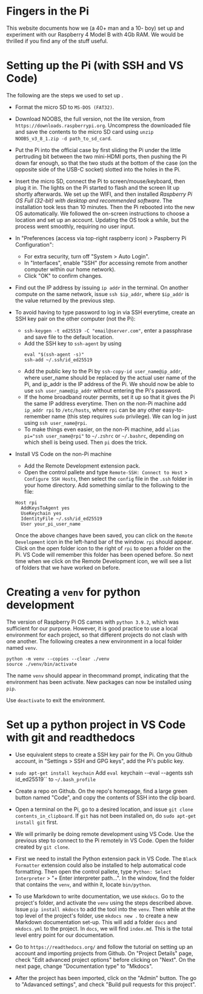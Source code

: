 # Fingers in the Pi

This website documents how we (a 40+ man and a 10- boy) set up and experiment with our Raspberry 4 Model B with 4Gb RAM. We would be thrilled if you find any of the stuff useful. 

# Setting up the Pi (with SSH and VS Code)
The following are the steps we used to set up .  

- Format the micro SD to `MS-DOS (FAT32)`.

- Download NOOBS, the full version, not the lite version, from `https://downloads.raspberrypi.org`. Uncompress the downloaded file and save the contents to the micro SD card using `unzip NOOBS_v3_8_1.zip -d path_to_sd_card`.  

- Put the Pi into the official case by first sliding the Pi under the little pertruding bit between the two mini-HDMI ports, then pushing the Pi down far enough, so that the two studs at the bottom of the case (on the opposite side of the USB-C socket) slotted into the holes in the Pi. 
 
- Insert the micro SD, connect the Pi to screen/mouse/keyboard, then plug it in. The lights on the Pi started to flash and the screen lit up shortly afterwards. We set up the WIFI, and then installed *Raspberry Pi OS Full (32-bit) with desktop and recommended software*. The installation took less than 10 minutes. Then the Pi rebooted into the new OS automatically. We followed the on-screen instructions to choose a location and set up an account. Updating the OS took a while, but the process went smoothly, requiring no user input.

- In "Preferences (access via top-right raspberry icon) > Paspberry Pi Configuration":
  - For extra security, turn off "System > Auto Login".
  - In "Interfaces", enable "SSH" (for accessing remote from another computer within our home network).
  - Click "OK" to confirm changes.

- Find out the IP address by issuing `ip addr` in the terminal. On another compute on the same network, issue `ssh $ip_addr`, where `$ip_addr` is the value returned by the previous step.

- To avoid having to type password to log in via SSH everytime, create an SSH key pair on the other computer (not the Pi):
  - `ssh-keygen -t ed25519 -C "email@server.com"`, enter a passphrase and save file to the default location.
  - Add the SSH key to `ssh-agent` by using 
    ```
    eval "$(ssh-agent -s)"
    ssh-add ~/.ssh/id_ed25519
    ```
  - Add the public key to the Pi by `ssh-copy-id user_name@ip_addr`, where user_name should be replaced by the actual user name of the Pi, and ip_addr is the IP address of the Pi. We should now be able to use `ssh user_name@ip_addr` without entering the Pi's password.
  - If the home broadband router permits, set it up so that it gives the Pi the same IP address everytime. Then on the non-Pi machine add `ip_addr rpi` to `/etc/hosts`, where `rpi` can be any other easy-to-remember name (this step requires `sudo` privilege). We can log in just using `ssh user_name@rpi`.
  - To make things even easier, on the non-Pi machine, add `alias pi="ssh user_name@rpi"` to `~/.zshrc` or `~/.bashrc`, depending on which shell is being used. Then `pi` does the trick.


- Install VS Code on the non-Pi machine
  - Add the Remote Development extension pack.
  - Open the control pallete and type `Remote-SSH: Connect to Host` > `Configure SSH Hosts`, then select the `config` file in the `.ssh` folder in your home directory. Add something similar to the following to the file:
  ```
  Host rpi
    AddKeysToAgent yes
    UseKeychain yes
    IdentityFile ~/.ssh/id_ed25519
    User your_pi_user_name
  ```
  
  Once the above changes have been saved, you can click on the `Remote Development` icon in the left-hand bar of the window. `rpi` should appear. Click on the open folder icon to the right of `rpi` to open a folder on the Pi. VS Code will remember this folder has been opened before. So next time when we click on the Remote Development icon, we will see a list of folders that we have worked on before.

  


# Creating a `venv` for python development
The version of Raspberry Pi OS cames with `python 3.9.2`, which was sufficient for our purpose. However, it is good practice to use a local environment for each project, so that different projects do not clash with one another. The following creates a new environment in a local folder named `venv`.
```
python -m venv --copies --clear ./venv
source ./venv/bin/activate
```

The name `venv` should appear in thecommand prompt, indicating that the environment has been activate. New packages can now be installed using `pip`.

Use `deactivate` to exit the environment.


# Set up a python project in VS Code with git and readthedocs
- Use equivalent steps to create a SSH key pair for the Pi. On you Github account, in "Settings > SSH and GPG keys", add the Pi's public key. 

- `sudo apt-get install keychain`
  Add `eval `keychain --eval --agents ssh id_ed25519`` to `~/.bash_profile`

- Create a repo on Github. On the repo's homepage, find a large green button named "Code", and copy the contents of SSH into the clip board.

- Open a terminal on the Pi, go to a desired location, and issue `git clone contents_in_clipboard`. If `git` has not been installed on, do `sudo apt-get install git` first.

- We will primarily be doing remote development using VS Code. Use the previous step to connect to the Pi remotely in VS Code. Open the folder created by `git clone`. 
  
- First we need to install the Python extension pack in VS Code. The `Black Formatter` extension could also be installed to help automatical code formatting. Then open the control pallete, type `Python: Select Interpreter` > "+ Enter interpreter path...". In the window, find the folder that contains the `venv`, and within it, locate `bin/python`.

- To use Markdown to write documentation, we use `mkdocs`. Go to the project's folder, and activate the `venv` using the steps described above. Issue `pip install mkdocs` to add the tool into the `venv`. Then while at the top level of the project's folder, use `mkdocs new .` to create a new Markdown documentation set-up. This will add a folder `docs` and `mkdocs.yml` to the project. In `docs`, we will find `index.md`. This is the total level entry point for our documentation.

- Go to `https://readthedocs.org/` and follow the tutorial on setting up an account and importing projects from Github. 
  On "Project Details" page, check "Edit advanced project options" before clicking on "Next". On the next page, change "Documentation type" to "Mkdocs". 
  
- After the project has been imported, click on the "Admin" button. The go to "Adavanced settings", and check "Build pull requests for this project".



